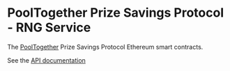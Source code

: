 # PoolTogether Prize Savings Protocol - RNG Service

The [PoolTogether](https://www.pooltogether.com/) Prize Savings Protocol Ethereum smart contracts.

See the [API documentation](https://docs.pooltogether.com/)
